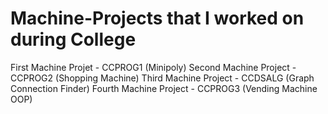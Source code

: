 # Machine-Projects that I worked on during College


First Machine Projet - CCPROG1 (Minipoly)
Second Machine Project - CCPROG2 (Shopping Machine)
Third Machine Project - CCDSALG (Graph Connection Finder)
Fourth Machine Project - CCPROG3 (Vending Machine OOP)
